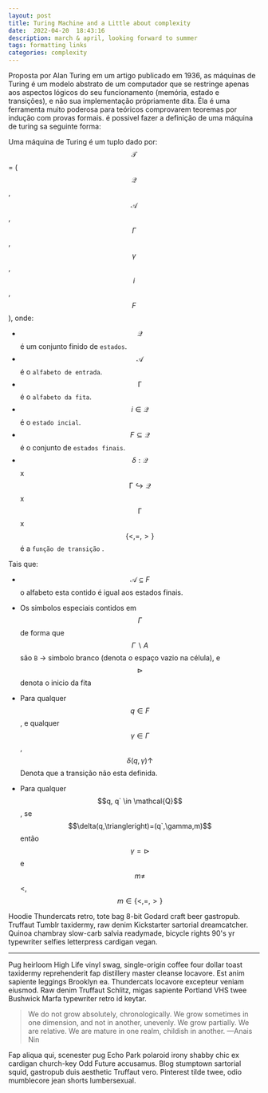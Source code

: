 ```yaml
---
layout: post
title: Turing Machine and a Little about complexity
date:  2022-04-20  18:43:16
description: march & april, looking forward to summer
tags: formatting links
categories: complexity
---
```



Proposta por Alan Turing em um artigo publicado em 1936, as máquinas de Turing é um modelo abstrato de um computador que se restringe apenas aos aspectos lógicos do seu funcionamento (memória, estado e transições), e não
sua implementação própriamente dita. Éla é uma ferramenta muito poderosa para teóricos comprovarem teoremas por indução com provas formais. é possivel fazer a definição de uma máquina de turing sa seguinte forma:

Uma máquina de Turing é um tuplo dado por: $$\mathcal{T}$$ = ($$\mathcal{Q}$$,$$\mathcal{A}$$,$$\Gamma$$,$$\gamma$$,$$i$$, $$F$$), onde:

* $$\mathcal{Q}$$ é um conjunto finido de `estados`.
* $$\mathcal{A}$$ é o `alfabeto de entrada`.
* $$\mathcal{\Gamma}$$ é o `alfabeto da fita`.
* $$i \in \mathcal{Q} $$ é o `estado incial`.
* $$F\subseteq\mathcal{Q} $$ é o conjunto de `estados finais`.
* $$\delta : \mathcal{Q}$$ x $$\mathcal{\Gamma} \hookrightarrow \mathcal{Q}$$ x $$\mathcal{\Gamma}$$ x $$\{<,=,>\}$$ é a `função de transição` .

Tais que:

* $$\mathcal{A} \subseteq F$$ o alfabeto esta contido é igual aos estados finais.
* Os simbolos especiais contidos em $$\Gamma$$ de forma que $$\Gamma \backslash A$$ são `B` -> simbolo branco (denota o espaço vazio na célula), e $$\triangleright$$ denota o inicio da fita

* Para qualquer $$ q \in F$$, e qualquer $$\gamma \in \Gamma$$, $$\delta(q, \gamma)\uparrow$$ Denota que a transição não esta definida.
* Para qualquer $$q, q` \in \mathcal{Q}$$, se $$\delta(q,\triangleright)=(q`,\gamma,m)$$ então $$\gamma=\triangleright$$ e  $$ m \neq$$ <, $$ m \in \{<,=,>\}$$


Hoodie Thundercats retro, tote bag 8-bit Godard craft beer gastropub. Truffaut Tumblr taxidermy, raw denim Kickstarter sartorial dreamcatcher. Quinoa chambray slow-carb salvia readymade, bicycle rights 90's yr typewriter selfies letterpress cardigan vegan.

<hr>

Pug heirloom High Life vinyl swag, single-origin coffee four dollar toast taxidermy reprehenderit fap distillery master cleanse locavore. Est anim sapiente leggings Brooklyn ea. Thundercats locavore excepteur veniam eiusmod. Raw denim Truffaut Schlitz, migas sapiente Portland VHS twee Bushwick Marfa typewriter retro id keytar.

<blockquote>
    We do not grow absolutely, chronologically. We grow sometimes in one dimension, and not in another, unevenly. We grow partially. We are relative. We are mature in one realm, childish in another.
    —Anais Nin
</blockquote>

Fap aliqua qui, scenester pug Echo Park polaroid irony shabby chic ex cardigan church-key Odd Future accusamus. Blog stumptown sartorial squid, gastropub duis aesthetic Truffaut vero. Pinterest tilde twee, odio mumblecore jean shorts lumbersexual.
